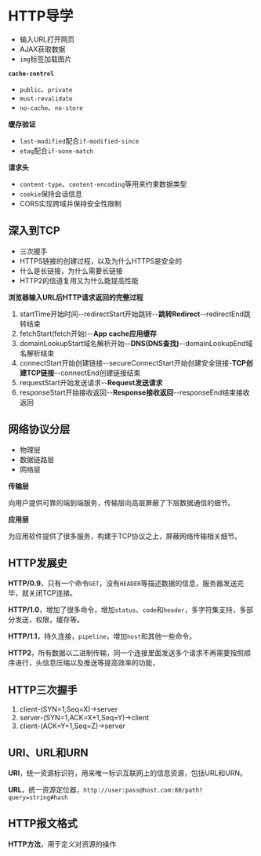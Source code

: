 # HTTP导学 #

- 输入URL打开网页
- AJAX获取数据
- `img`标签加载图片

**`cache-control`**

- `public`、`private`
- `must-revalidate`
- `no-cache`、`no-store`

**缓存验证**

- `last-modified`配合`if-modified-since`
- `etag`配合`if-none-match`

**请求头**

- `content-type`、`content-encoding`等用来约束数据类型
- `cookie`保持会话信息
- CORS实现跨域并保持安全性限制

## 深入到TCP ##

- 三次握手
- HTTPS链接的创建过程，以及为什么HTTPS是安全的
- 什么是长链接，为什么需要长链接
- HTTP2的信道复用又为什么能提高性能

**浏览器输入URL后HTTP请求返回的完整过程**

1. startTime开始时间--redirectStart开始跳转--**跳转Redirect**--redirectEnd跳转结束
2. fetchStart(fetch开始)--**App cache应用缓存**
3. domainLookupStart域名解析开始--**DNS(DNS查找)**--domainLookupEnd域名解析结束
4. connectStart开始创建链接--secureConnectStart开始创建安全链接-**TCP创建TCP链接**--connectEnd创建链接结束
5. requestStart开始发送请求--**Request发送请求**
6. responseStart开始接收返回--**Response接收返回**--responseEnd结束接收返回

## 网络协议分层 ##

- 物理层
- 数据链路层
- 网络层

**传输层**

向用户提供可靠的端到端服务，传输层向高层屏蔽了下层数据通信的细节。

**应用层**

为应用软件提供了很多服务，构建于TCP协议之上，屏蔽网络传输相关细节。

## HTTP发展史 ##

**HTTP/0.9**，只有一个命令`GET`，没有`HEADER`等描述数据的信息，服务器发送完毕，就关闭TCP连接。

**HTTP/1.0**，增加了很多命令，增加`status`、`code`和`header`，多字符集支持，多部分发送，权限，缓存等。

**HTTP/1.1**，持久连接，`pipeline`，增加`host`和其他一些命令。

**HTTP2**，所有数据以二进制传输，同一个连接里面发送多个请求不再需要按照顺序进行，头信息压缩以及推送等提高效率的功能，

## HTTP三次握手 ##

1. client-(SYN=1,Seq=X)->server
2. server-(SYN=1,ACK=X+1,Seq=Y)->client
3. client-(ACK=Y+1,Seq=Z)->server

## URI、URL和URN ##

**URI**，统一资源标识符，用来唯一标识互联网上的信息资源，包括URL和URN。

**URL**，统一资源定位器，`http://user:pass@host.com:80/path?query=string#hash`

## HTTP报文格式 ##

**HTTP方法**，用于定义对资源的操作





    

